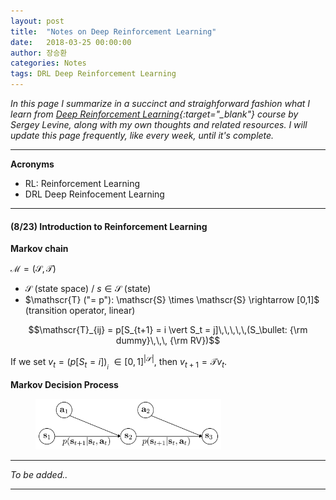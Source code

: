```yaml
---
layout: post
title:  "Notes on Deep Reinforcement Learning"
date:   2018-03-25 00:00:00
author: 장승환
categories: Notes
tags: DRL Deep Reinforcement Learning
---
```


*In this page I summarize in a succinct and straighforward fashion what I learn from [Deep Reinforcement Learning](https://www.youtube.com/playlist?list=PLkFD6_40KJIznC9CDbVTjAF2oyt8_VAe3){:target="_blank"} course by Sergey Levine, along with my own thoughts and related resources.*
*I will update this page frequently, like every week, until it's complete.*

---

**Acronyms**
* RL: Reinforcement Learning
* DRL Deep Reinfocement Learning

---

#### (8/23) Introduction to Reinforcement Learning

**Markov chain**

$\mathscr{M} = (\mathscr{S}, \mathscr{T})$  
* $\mathscr{S}$ (state space)  /  $s \in \mathscr{S}$ (state)  
* $\mathscr{T} ("= p"): \mathscr{S} \times \mathscr{S} \rightarrow [0,1]$ (transition operator, linear)  

$$\mathscr{T}_{ij} = p[S_{t+1} = i \vert S_t = j]\,\,\,\,\,(S_\bullet: {\rm dummy}\,\,\, {\rm RV})$$

If we set $v_t = (p[S_t = i])__i$      $\in [0,1]^{\vert \mathscr{S}\vert}$, then $v_{t+1} = \mathscr{T} v_t$.

**Markov Decision Process**

<figure>
<img src="/assets/pics/drl/pgm-mdp.png" alt="MDP" style="width: 70%; height: 70%">
<figcaption>
</figcaption>
</figure>



---

$$ $$

*To be added..*

---


